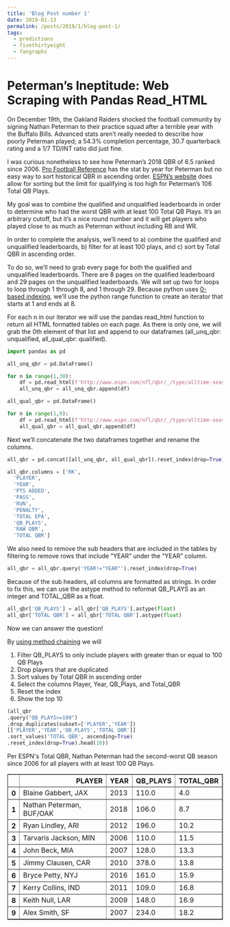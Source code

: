 ```yaml
---
title: 'Blog Post number 1'
date: 2019-01-13
permalink: /posts/2019/1/blog-post-1/
tags:
  - predictions
  - fivethirtyeight
  - fangraphs
---
```


Peterman’s Ineptitude: Web Scraping with Pandas Read_HTML
======

On December 19th, the Oakland Raiders shocked the football community by signing Nathan Peterman to their practice squad after a terrible year with the Buffalo Bills.  Advanced stats aren’t really needed to describe how poorly Peterman played; a 54.3% completion percentage, 30.7 quarterback rating and a 1/7 TD/INT ratio did just fine.

I was curious nonetheless to see how Peterman’s 2018 QBR of 6.5 ranked since 2006.  [Pro Football Reference](https://www.pro-football-reference.com/players/P/PeteNa00.htm) has the stat by year for Peterman but no easy way to sort historical QBR in ascending order.  [ESPN’s website]( http://www.espn.com/nfl/qbr) does allow for sorting but the limit for qualifying is too high for Peterman’s 106 Total QB Plays.  

My goal was to combine the qualified and unqualified leaderboards in order to determine who had the worst QBR with at least 100 Total QB Plays. It’s an arbitrary cutoff, but it’s a nice round number and it will get players who played close to as much as Peterman without including RB and WR.

In order to complete the analysis, we’ll need to a) combine the qualified and unqualified leaderboards, b) filter for at least 100 plays, and c) sort by Total QBR in ascending order.

To do so, we’ll need to grab every page for both the qualified and unqualified leaderboards.  There are 8 pages on the qualified leaderboard and 29 pages on the unqualified leaderboards.  We will set up two for loops to loop through 1 through 8, and 1 through 29.  Because python uses [0-based indexing](http://python-history.blogspot.com/2013/10/why-python-uses-0-based-indexing.html), we’ll use the python range function to create an iterator that starts at 1 and ends at 8.

For each n in our iterator we will use the pandas read_html function to return all HTML formatted tables on each page.  As there is only one, we will grab the 0th element of that list and append to our dataframes (all_unq_qbr: unqualified, all_qual_qbr: qualified).

```python
import pandas as pd

all_unq_qbr = pd.DataFrame()

for n in range(1,30):
    df = pd.read_html(f'http://www.espn.com/nfl/qbr/_/type/alltime-season/page/{n}/order/true/qualified/false')[0]
    all_unq_qbr = all_unq_qbr.append(df)
```

```python
all_qual_qbr = pd.DataFrame()

for n in range(1,9):
    df = pd.read_html(f'http://www.espn.com/nfl/qbr/_/type/alltime-season/page/{n}/order/true/qualified/true')[0]
    all_qual_qbr = all_qual_qbr.append(df)
```

Next we’ll concatenate the two dataframes together and rename the columns.  

```python
all_qbr = pd.concat([all_unq_qbr, all_qual_qbr]).reset_index(drop=True)
```

```python
all_qbr.columns = ['RK',
  'PLAYER',
  'YEAR',
  'PTS ADDED',
  'PASS',
  'RUN',
  'PENALTY',
  'TOTAL EPA',
  'QB_PLAYS',
  'RAW QBR',
  'TOTAL QBR']
```


We also need to remove the sub headers that are included in the tables by filtering to remove rows that include “YEAR” under the “YEAR” column. 

```python
all_qbr = all_qbr.query('YEAR!="YEAR"').reset_index(drop=True)
```

Because of the sub headers, all columns are formatted as strings.  In order to fix this, we can use the astype method to reformat QB_PLAYS as an integer and TOTAL_QBR as a float.

```python
all_qbr['QB_PLAYS'] = all_qbr['QB_PLAYS'].astype(float)
all_qbr['TOTAL QBR'] = all_qbr['TOTAL QBR'].astype(float)


```


Now we can answer the question!

By [using method chaining]( https://tomaugspurger.github.io/method-chaining) we will

1. Filter QB_PLAYS to only include players with greater than or equal to 100 QB Plays
2. Drop players that are duplicated
3. Sort values by Total QBR in ascending order
4. Select the columns Player, Year, QB_Plays, and Total_QBR
5. Reset the index
6. Show the top 10 

```python
(all_qbr
.query("QB_PLAYS>=100")
.drop_duplicates(subset=['PLAYER','YEAR'])
[['PLAYER','YEAR','QB_PLAYS','TOTAL QBR']]
.sort_values('TOTAL QBR', ascending=True)
.reset_index(drop=True).head(10))
```

Per ESPN's Total QBR, Nathan Peterman had the second-worst QB season since 2006 for all players with at least 100 QB Plays.  


<div>
<style scoped>
    .dataframe tbody tr th:only-of-type {
        vertical-align: middle;
    }

    .dataframe tbody tr th {
        vertical-align: top;
    }

    .dataframe thead th {
        text-align: right;
    }
</style>
<table border="1" class="dataframe">
  <thead>
    <tr style="text-align: right;">
      <th></th>
      <th>PLAYER</th>
      <th>YEAR</th>
      <th>QB_PLAYS</th>
      <th>TOTAL_QBR</th>
    </tr>
  </thead>
  <tbody>
    <tr>
      <th>0</th>
      <td>Blaine Gabbert, JAX</td>
      <td>2013</td>
      <td>110.0</td>
      <td>4.0</td>
    </tr>
    <tr>
      <th>1</th>
      <td>Nathan Peterman, BUF/OAK</td>
      <td>2018</td>
      <td>106.0</td>
      <td>8.7</td>
    </tr>
    <tr>
      <th>2</th>
      <td>Ryan Lindley, ARI</td>
      <td>2012</td>
      <td>196.0</td>
      <td>10.2</td>
    </tr>
    <tr>
      <th>3</th>
      <td>Tarvaris Jackson, MIN</td>
      <td>2006</td>
      <td>110.0</td>
      <td>11.5</td>
    </tr>
    <tr>
      <th>4</th>
      <td>John Beck, MIA</td>
      <td>2007</td>
      <td>128.0</td>
      <td>13.3</td>
    </tr>
    <tr>
      <th>5</th>
      <td>Jimmy Clausen, CAR</td>
      <td>2010</td>
      <td>378.0</td>
      <td>13.8</td>
    </tr>
    <tr>
      <th>6</th>
      <td>Bryce Petty, NYJ</td>
      <td>2016</td>
      <td>161.0</td>
      <td>15.9</td>
    </tr>
    <tr>
      <th>7</th>
      <td>Kerry Collins, IND</td>
      <td>2011</td>
      <td>109.0</td>
      <td>16.8</td>
    </tr>
    <tr>
      <th>8</th>
      <td>Keith Null, LAR</td>
      <td>2009</td>
      <td>148.0</td>
      <td>16.9</td>
    </tr>
    <tr>
      <th>9</th>
      <td>Alex Smith, SF</td>
      <td>2007</td>
      <td>234.0</td>
      <td>18.2</td>
    </tr>
  </tbody>
</table>
</div>


